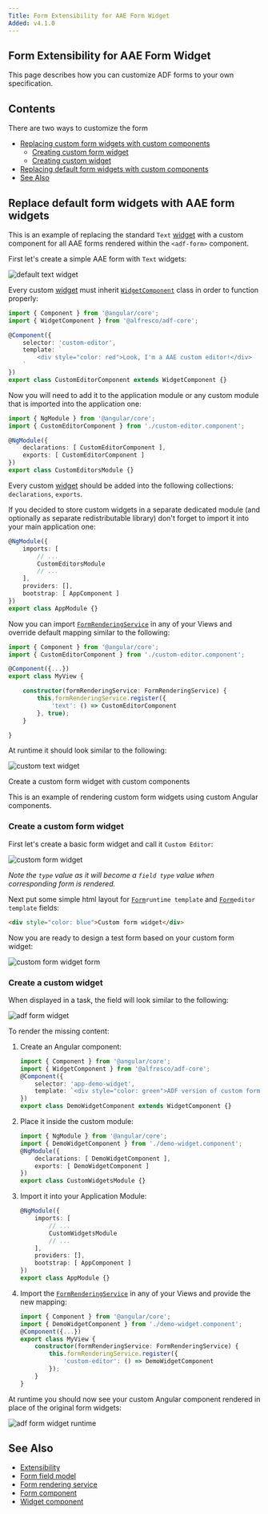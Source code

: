 ```yaml
---
Title: Form Extensibility for AAE Form Widget
Added: v4.1.0
---
```


## Form Extensibility for AAE Form Widget
This page describes how you can customize ADF forms to your own specification.

## Contents
There are two ways to customize the form
-   [Replacing custom form widgets with custom components](#replacing-custom-form-widgets-with-custom-components)
    -   [Creating custom form widget](#creating-custom-form-widget)
    -   [Creating custom widget](#creating-custom-widget)
-   [Replacing default form widgets with custom components](#replacing-default-form-widgets-with-aae-form-widgets)
-   [See Also](#see-also)

## Replace default form widgets with AAE form widgets

This is an example of replacing the standard `Text` [widget](../../lib/testing/src/lib/core/pages/form/widgets/widget.ts) with a custom component for all AAE forms
rendered within the `<adf-form>` component.

First let's create a simple AAE form with `Text` widgets:

![default text widget](../docassets/images/aae-simple-form.png)

Every custom [widget](../../lib/testing/src/lib/core/pages/form/widgets/widget.ts) must inherit [`WidgetComponent`](../insights/components/widget.component.md) class in order to function properly:

```ts
import { Component } from '@angular/core';
import { WidgetComponent } from '@alfresco/adf-core';

@Component({
    selector: 'custom-editor',
    template: `
        <div style="color: red">Look, I'm a AAE custom editor!</div>
    `
})
export class CustomEditorComponent extends WidgetComponent {}
```

Now you will need to add it to the application module or any custom module that is imported into the application one:

```ts
import { NgModule } from '@angular/core';
import { CustomEditorComponent } from './custom-editor.component';

@NgModule({
    declarations: [ CustomEditorComponent ],
    exports: [ CustomEditorComponent ]
})
export class CustomEditorsModule {}
```

Every custom [widget](../../lib/testing/src/lib/core/pages/form/widgets/widget.ts) should be added into the following collections: `declarations`, `exports`.

If you decided to store custom widgets in a separate dedicated module (and optionally as separate redistributable library)
don't forget to import it into your main application one:

```ts
@NgModule({
    imports: [
        // ...
        CustomEditorsModule
        // ...
    ],
    providers: [],
    bootstrap: [ AppComponent ]
})
export class AppModule {}
```

Now you can import [`FormRenderingService`](../core/services/form-rendering.service.md) in any of your Views and override default mapping similar to the following:

```ts
import { Component } from '@angular/core';
import { CustomEditorComponent } from './custom-editor.component';

@Component({...})
export class MyView {

    constructor(formRenderingService: FormRenderingService) {
        this.formRenderingService.register({
            'text': () => CustomEditorComponent
        }, true);
    }

}
```

At runtime it should look similar to the following:

![custom text widget](../docassets/images/aae-simple-override-form.png)

Create a custom form widget with custom components

This is an example of rendering custom form widgets using custom Angular components.

### Create a custom form widget

First let's create a basic form widget and call it `Custom Editor`:

![custom form widget](../docassets/images/aae-form-widget.png)

_Note the `type` value as it will become a `field type` value when corresponding form is rendered._

Next put some simple html layout for [`Form`](../../lib/process-services/src/lib/task-list/models/form.model.ts)`runtime template` and [`Form`](../../lib/process-services/src/lib/task-list/models/form.model.ts)`editor template` fields:

```html
<div style="color: blue">Custom form widget</div>
```

Now you are ready to design a test form based on your custom form widget:

![custom form widget form](../docassets/images/aae-form-with-widget.png)

### Create a custom widget

When displayed in a task, the field will look similar to the following:

![adf form widget](../docassets/images/aae-unresolved-widget.png)


To render the missing content:

1. Create an Angular component:

    ```ts
    import { Component } from '@angular/core';
    import { WidgetComponent } from '@alfresco/adf-core';
    @Component({
        selector: 'app-demo-widget',
        template: `<div style="color: green">ADF version of custom form widget</div>`
    })
    export class DemoWidgetComponent extends WidgetComponent {}
    ```

2. Place it inside the custom module:

    ```ts
    import { NgModule } from '@angular/core';
    import { DemoWidgetComponent } from './demo-widget.component';
    @NgModule({
        declarations: [ DemoWidgetComponent ],
        exports: [ DemoWidgetComponent ]
    })
    export class CustomWidgetsModule {}
    ```

3. Import it into your Application Module:

    ```ts
    @NgModule({
        imports: [
            // ...
            CustomWidgetsModule
            // ...
        ],
        providers: [],
        bootstrap: [ AppComponent ]
    })
    export class AppModule {}
    ```

4. Import the [`FormRenderingService`](../core/services/form-rendering.service.md) in any of your Views and provide the new mapping:

    ```ts
    import { Component } from '@angular/core';
    import { DemoWidgetComponent } from './demo-widget.component';
    @Component({...})
    export class MyView {
        constructor(formRenderingService: FormRenderingService) {
            this.formRenderingService.register({
                'custom-editor': () => DemoWidgetComponent
            });
        }
    }
    ```

At runtime you should now see your custom Angular component rendered in place of the original form widgets:

![adf form widget runtime](../docassets/images/aae-resolved-widget.png)

## See Also

-   [Extensibility](./extensibility.md)
-   [Form field model](../core/models/form-field.model.md)
-   [Form rendering service](../core/services/form-rendering.service.md)
-   [Form component](../core/components/form.component.md)
-   [Widget component](../insights/components/widget.component.md)
